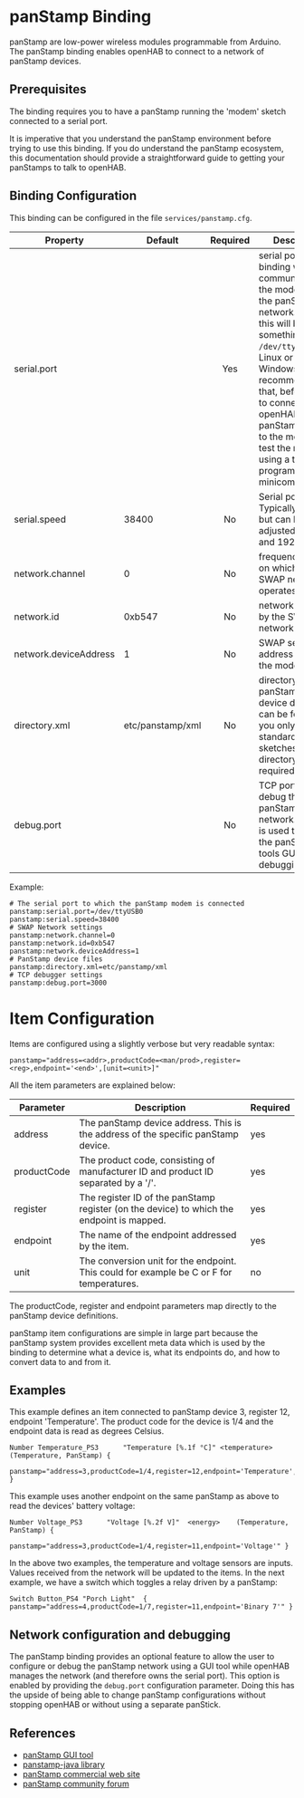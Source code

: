 # panStamp Binding

panStamp are low-power wireless modules programmable from Arduino.  The panStamp binding enables openHAB to connect to a network of panStamp devices. 

## Prerequisites

The binding requires you to have a panStamp running the 'modem' sketch connected to a serial port. 

It is imperative that you understand the panStamp environment before trying to use this binding. If you do understand the panStamp ecosystem, this documentation should provide a straightforward guide to getting your panStamps to talk to openHAB. 

## Binding Configuration 

This binding can be configured in the file `services/panstamp.cfg`.

| Property | Default | Required | Description |
|----------|---------|:--------:|-------------|
| serial.port |      |   Yes    | serial port that the binding will use to communicate to the modem and the panStamp network. Typically this will be something like `/dev/ttyUSB0` on Linux or `COM3` on Windows. It is recommended that, before trying to connect the openHAB panStamp binding to the modem, you test the modem using a terminal program such as minicom. |
| serial.speed | 38400 |  No    | Serial port speed. Typically 38400, but can be adjusted to 9600 and 19200. |
| network.channel | 0 |   No    | frequency/channel on which the SWAP network operates |
| network.id | 0xb547 |   No    | network ID used by the SWAP network |
| network.deviceAddress | 1 | No | SWAP sender address used by the modem device |
| directory.xml | etc/panstamp/xml | No | directory where panStamp XML device definitions can be found. If you only use standard sketches, this directory is not required |
| debug.port |       |    No    | TCP port used to debug the panStamp network. This port is used to connect the panStamp-tools GUI client for debugging |

Example:

```
# The serial port to which the panStamp modem is connected
panstamp:serial.port=/dev/ttyUSB0
panstamp:serial.speed=38400
# SWAP Network settings
panstamp:network.channel=0
panstamp:network.id=0xb547
panstamp:network.deviceAddress=1
# PanStamp device files
panstamp:directory.xml=etc/panstamp/xml
# TCP debugger settings
panstamp:debug.port=3000
```

# Item Configuration

Items are configured using a slightly verbose but very readable syntax:

```
panstamp="address=<addr>,productCode=<man/prod>,register=<reg>,endpoint='<end>',[unit=<unit>]"
```

All the item parameters are explained below:

Parameter|Description|Required
---------|-----------|--------
address|The panStamp device address. This is the address of the specific panStamp device.|yes
productCode|The product code, consisting of manufacturer ID and product ID separated by a '/'.|yes
register|The register ID of the panStamp register (on the device) to which the endpoint is mapped.|yes
endpoint|The name of the endpoint addressed by the item.|yes
unit|The conversion unit for the endpoint. This could for example be C or F for temperatures.|no

The productCode, register and endpoint parameters map directly to the panStamp device definitions. 

panStamp item configurations are simple in large part because the panStamp system provides excellent meta data which is used by the binding to determine what a device is, what its endpoints do, and how to convert data to and from it.

## Examples

This example defines an item connected to panStamp device 3, register 12, endpoint 'Temperature'. The product code for the device is 1/4 and the endpoint data is read as degrees Celsius.

```
Number Temperature_PS3      "Temperature [%.1f °C]" <temperature>   (Temperature, PanStamp) { 
    panstamp="address=3,productCode=1/4,register=12,endpoint='Temperature',unit=C" }
```

This example uses another endpoint on the same panStamp as above to read the devices' battery voltage:

```
Number Voltage_PS3      "Voltage [%.2f V]"  <energy>    (Temperature, PanStamp) { 
    panstamp="address=3,productCode=1/4,register=11,endpoint='Voltage'" }
```

In the above two examples, the temperature and voltage sensors are inputs. Values received from the network will be updated to the items. In the next example, we have a switch which toggles a relay driven by a panStamp:

```
Switch Button_PS4 "Porch Light"  { panstamp="address=4,productCode=1/7,register=11,endpoint='Binary 7'" }
```

## Network configuration and debugging 

The panStamp binding provides an optional feature to allow the user to configure or debug the panStamp network using a GUI tool while openHAB manages the network (and therefore owns the serial port). This option is enabled by providing the `debug.port` configuration parameter. Doing this has the upside of being able to change panStamp configurations without stopping openHAB or without using a separate panStick. 

## References

* [panStamp GUI tool](https://github.com/GideonLeGrange/panstamp-tools)
* [panstamp-java library](https://github.com/GideonLeGrange/panstamp-java)
* [panStamp commercial web site](http://panstamp.com)
* [panStamp community forum](http://panstamp.org)
